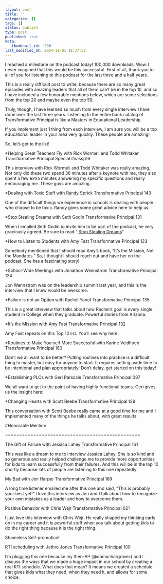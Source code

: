 ```yaml
---
layout: post
title: ''
categories: []
tags: []
status: publish
type: post
published: true
meta:
  _thumbnail_id: '200'
last_modified_at: 2024-11-01 18:37:52
---
```


I reached a milestone on the podcast today! 100,000 downloads. Wow. I never imagined that this would be this successful. First of all, thank you to all of you for listening to this podcast for the last three and a half years.


This is a really difficult post to write, because there are so many great episodes with amazing leaders that all of them can’t be in the top 10, and so I have included a few honorable mentions below, which are some selections from the top 20 and maybe even the top 50.


Truly, though, I have learned so much from every single interview I have done over the last three years. Listening to the entire back catalog of Transformative Principal is like a Masters in Educational Leadership.


If you implement just 1 thing from each interview, I am sure you will be a top educational leader in your area very quickly. These people are amazing!


So, let’s get to the list!




*Helping Great Teachers Fly with Rick Wormeli and Todd Whitaker Transformative Principal Special #nassp16




This interview with Rick Wormeli and Todd Whitaker was really amazing. Not only did these two spend 30 minutes after a keynote with me, they also spent a few extra minutes answering my specific questions and really encouraging me. These guys are amazing.






*Dealing with Toxic Staff with Randy Sprick Transformative Principal 143




One of the difficult things we experience in schools is dealing with people who choose to be toxic. Randy gives some great advice here to help us






*Stop Stealing Dreams with Seth Godin Transformative Principal 131




When I emailed Seth Godin to invite him to be part of the podcast, he very graciously agreed. Be sure to read “
[Stop Stealing Dreams](http://stopstealingdreams.com)“






*How to Listen to Students with Amy Fast Transformative Principal 133




Somebody mentioned that I should read Amy’s book, “It’s the Mission, Not the Mandates.” So, I thought I should reach out and have her on the podcast. She has a fascinating story!






*School-Wide Meetings with Jonathon Wennstrom Transformative Principal 124




Jon Wennstrom was on the leadership summit last year, and this is the interview that I knew would be awesome.






*Failure is not an Option with Rachel Yanof Transformative Principal 135




This is a great interview that talks about how Rachel’s goal is every single student in College when they graduate. Powerful stories from Arizona.






*It’s the Mission with Amy Fast Transformative Principal 132




Amy Fast repeats on this Top 10 list. You’ll see why here.






*Routines to Make Yourself More Successful with Karine Veldhoen Transformative Principal 160




Don’t we all want to be better? Putting routines into practice is a difficult thing to master, but easy for anyone to start. It requires setting aside time to be intentional and plan appropriately! Don’t delay, get started on this today!






*Establishing PLCs with Geri Parscale Transformative Principal 087




We all want to get to the point of having highly functional teams. Geri gives us the insight here:






*Changing Hearts with Scott Beebe Transformative Principal 129




This conversation with Scott Beebe really came at a good time for me and I implemented many of the things he talks about, with great results.

#Honorable Mention

================================================



The Gift of Failure with Jessica Lahey Transformative Principal 161


This was like a dream to me to interview Jessica Lahey. She is so kind and so generous and really helped challenge me to provide more opportunities for kids to learn successfully from their failures. And this will be in the top 10 shortly because lots of people are listening to this one repeatedly.





My Bad with Jon Harper Transformative Principal 169


A long time listener emailed me after this one and said, “This is probably your best yet!“ I love this interview as Jon and I talk about how to recognize your own mistakes as a leader and how to overcome them.





Positive Behavior with Chris Wejr Transformative Principal 021


I just love this interview with Chris Wejr. He really shaped my thinking early on in my career and it is powerful stuff when you talk about getting kids to do the right thing because it is the right thing.





Shameless Self-promotion!


RTI scheduling with Jethro Jones Transformative Principal 100


I’m plugging this one because my then-AP (@damonhargraves) and I discuss the ways that we made a huge impact in our school by creating a real RTI schedule. What does that mean? It means we created a schedule that gives kids what they need, when they need it, and allows for some choice.

